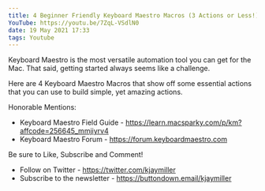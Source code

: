 ```yaml
---
title: 4 Beginner Friendly Keyboard Maestro Macros (3 Actions or Less!)
YouTube: https://youtu.be/7ZqL-VSdlN0
date: 19 May 2021 17:33
tags: Youtube
---
```


Keyboard Maestro is the most versatile automation tool you can get for the Mac. That said, getting started always seems like a challenge.

Here are 4 Keyboard Maestro Macros that show off some essential actions that you can use to build simple, yet amazing actions.

Honorable Mentions:

- Keyboard Maestro Field Guide - https://learn.macsparky.com/p/km?affcode=256645_mmjiyrv4
- Keyboard Maestro Forum - https://forum.keyboardmaestro.com

Be sure to Like, Subscribe and Comment!

- Follow on Twitter - https://twitter.com/kjaymiller
- Subscribe to the newsletter - https://buttondown.email/kjaymiller
